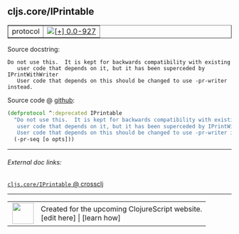 ## cljs.core/IPrintable



 <table border="1">
<tr>
<td>protocol</td>
<td><a href="https://github.com/cljsinfo/cljs-api-docs/tree/0.0-927"><img valign="middle" alt="[+] 0.0-927" title="Added in 0.0-927" src="https://img.shields.io/badge/+-0.0--927-lightgrey.svg"></a> </td>
</tr>
</table>







Source docstring:

```
Do not use this.  It is kept for backwards compatibility with existing
   user code that depends on it, but it has been superceded by IPrintWithWriter
   User code that depends on this should be changed to use -pr-writer instead.
```


Source code @ [github](https://github.com/clojure/clojurescript/blob/r1576/src/cljs/cljs/core.cljs#L253-L257):

```clj
(defprotocol ^:deprecated IPrintable
  "Do not use this.  It is kept for backwards compatibility with existing
   user code that depends on it, but it has been superceded by IPrintWithWriter
   User code that depends on this should be changed to use -pr-writer instead."
  (-pr-seq [o opts]))
```

<!--
Repo - tag - source tree - lines:

 <pre>
clojurescript @ r1576
└── src
    └── cljs
        └── cljs
            └── <ins>[core.cljs:253-257](https://github.com/clojure/clojurescript/blob/r1576/src/cljs/cljs/core.cljs#L253-L257)</ins>
</pre>

-->

---



###### External doc links:

[`cljs.core/IPrintable` @ crossclj](http://crossclj.info/fun/cljs.core.cljs/IPrintable.html)<br>

---

 <table>
<tr><td>
<img valign="middle" align="right" width="48px" src="http://i.imgur.com/Hi20huC.png">
</td><td>
Created for the upcoming ClojureScript website.<br>
[edit here] | [learn how]
</td></tr></table>

[edit here]:https://github.com/cljsinfo/cljs-api-docs/blob/master/cljsdoc/cljs.core_IPrintable.cljsdoc
[learn how]:https://github.com/cljsinfo/cljs-api-docs/wiki/cljsdoc-files

<!--

This information was too distracting to show to readers, but I'll leave it
commented here since it is helpful to:

- pretty-print the data used to generate this document
- and show how to retrieve that data



The API data for this symbol:

```clj
{:ns "cljs.core",
 :name "IPrintable",
 :history [["+" "0.0-927"]],
 :type "protocol",
 :full-name-encode "cljs.core_IPrintable",
 :source {:code "(defprotocol ^:deprecated IPrintable\n  \"Do not use this.  It is kept for backwards compatibility with existing\n   user code that depends on it, but it has been superceded by IPrintWithWriter\n   User code that depends on this should be changed to use -pr-writer instead.\"\n  (-pr-seq [o opts]))",
          :title "Source code",
          :repo "clojurescript",
          :tag "r1576",
          :filename "src/cljs/cljs/core.cljs",
          :lines [253 257]},
 :methods [{:name "-pr-seq", :signature ["[o opts]"], :docstring nil}],
 :full-name "cljs.core/IPrintable",
 :docstring "Do not use this.  It is kept for backwards compatibility with existing\n   user code that depends on it, but it has been superceded by IPrintWithWriter\n   User code that depends on this should be changed to use -pr-writer instead."}

```

Retrieve the API data for this symbol:

```clj
;; from Clojure REPL
(require '[clojure.edn :as edn])
(-> (slurp "https://raw.githubusercontent.com/cljsinfo/cljs-api-docs/catalog/cljs-api.edn")
    (edn/read-string)
    (get-in [:symbols "cljs.core/IPrintable"]))
```

-->
